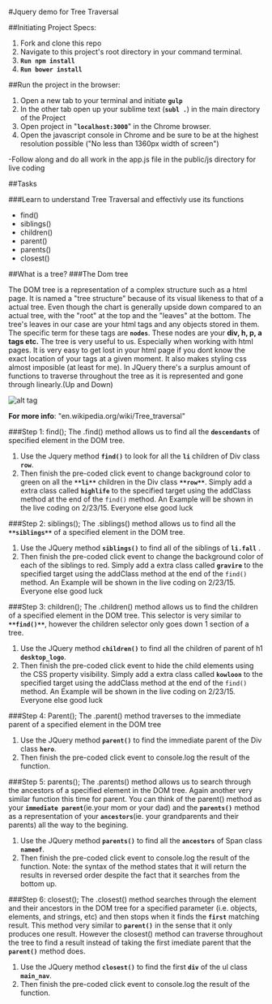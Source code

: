 #Jquery demo for Tree Traversal

##Initiating Project Specs:

1. Fork and clone this repo
2. Navigate to this project's root directory in your command terminal.
3. **`Run npm install`**
4. **`Run bower install`**


##Run the project in the browser:

1. Open a new tab to your terminal and initiate **`gulp`**
2. In the other tab open up your sublime text (**`subl .`**) in the main directory of the Project
3. Open project in "**`localhost:3000`**" in the Chrome browser.
4. Open the javascript console in Chrome and be sure to be at the highest resolution possible ("No less than 1360px width of screen")

-Follow along and do all work in the app.js file in the public/js directory for live coding

##Tasks 

###Learn to understand Tree Traversal and effectivly use its functions

- find()
- siblings() 
- children() 
- parent() 
- parents() 
- closest() 

##What is a tree?
###The Dom tree 

The DOM tree is a representation of a complex structure such as a html page.
  It is named a "tree structure" because of its visual likeness to that of a actual tree. Even though the chart is generally upside down compared to an actual tree, with the "root" at the top and the "leaves" at the bottom. The tree's leaves in our case are your html tags and any objects stored in them. The specific term for these tags are **`nodes`**. These nodes are your **div, h, p, a tags etc.** The tree is very useful to us. Especially when working with html pages. It is very easy to get lost in your html page if you dont know the exact location of your tags at a given moment. It also makes styling css almost imposible (at least for me).
  In JQuery there's a surplus amount of functions to traverse throughout the tree as it is represented and gone through linearly.(Up and Down)

  ![alt tag](https://github.com/yukio808/JQuery_Demo_Tree_Traversal/blob/master/public/images/dom_tree%20(1).gif)

  **For more info**: "en.wikipedia.org/wiki/Tree_traversal"

###Step 1: find();
The .find() method allows us to find all the **`descendants`** of specified element in the DOM tree.

1. Use the Jquery method **`find()`** to look for all the **`li`** children of Div class **`row`**.
2. Then finish the pre-coded click event to change background color to green on all the **`**li**`** children in the Div class **`**row**`**.
Simply add a extra class called **`highlife`** to the specified target using the addClass method at the end of the `find()` method. 
An Example will be shown in the live coding on 2/23/15.
Everyone else good luck

###Step 2: siblings();
The .siblings() method allows us to find all the **`**siblings**`** of a specified element in the DOM tree.

1. Use the JQuery method **`siblings()`** to find all of the siblings of **`li.fall`** .
2. Then finish the pre-coded click event to change the background color of each of the siblings to red.
Simply add a extra class called **`gravire`** to the specified target using the addClass method at the end of the `find()` method. 
An Example will be shown in the live coding on 2/23/15.
Everyone else good luck

###Step 3: children();
The .children() method allows us to find the children of a specified element in the DOM tree.
This selector is very similar to **`**find()**`**, however the children selector only goes down 1 section of a tree.

1. Use the JQuery method **`children()`** to find all the children of parent of h1 **`desktop_logo`**.
2. Then finish the pre-coded click event to hide the child elements using the CSS property visibility.
Simply add a extra class called **`kowloon`** to the specified target using the addClass method at the end of the `find()` method. 
An Example will be shown in the live coding on 2/23/15.
Everyone else good luck

###Step 4: Parent();
The .parent() method traverses to the immediate parent of a specified element in the DOM tree

1. Use the JQuery method **`parent()`** to find the immediate parent of the Div class **`hero`**.
2. Then finish the pre-coded click event to console.log the result of the function.

###Step 5: parents();
The .parents() method allows us to search through the ancestors of a specified element in the DOM tree.
Again another very similar function this time for parent. You can think of the parent() method as your **`immediate parent`**(ie.your mom or your dad) and the **`parents()`** method as a representation of your **`ancestors`**(ie. your grandparents and their parents) all the way to the begining.

1. Use the JQuery method **`parents()`** to find all the **`ancestors`** of Span class **`nameof`**.
2. Then finish the pre-coded click event to console.log the result of the function.
Note: the syntax of the method states that it will return the results in reversed order despite the fact that it searches from the bottom up.

###Step 6: closest();
The .closest() method searches through the element and their ancestors in the DOM tree for a specified parameter (i.e. objects, elements, and strings, etc) and then stops when it finds the **`first`** matching result.
This method very similar to **`parent()`** in the sense that it only produces one result. However the closest() method can traverse throughout the tree to find a result instead of taking the first imediate parent that the **`parent()`** method does.

1. Use the JQuery method **`closest()`** to find the first **`div`** of the ul class **`main_nav`**.
2. Then finish the pre-coded click event to console.log the result of the function.